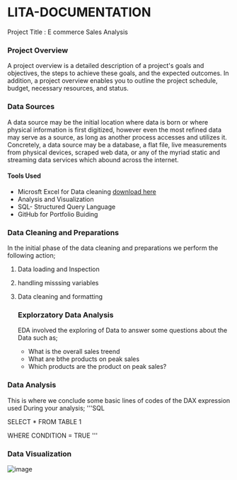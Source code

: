  # LITA-DOCUMENTATION

Project Title : E commerce Sales Analysis 
### Project Overview 
A project overview is a detailed description of a project's goals and objectives, the steps to achieve these goals, and the expected outcomes. In addition, a project overview enables you to outline the project schedule, budget, necessary resources, and status.


### Data Sources
A data source may be the initial location where data is born or where physical information is first digitized, however even the most refined data may serve as a source, as long as another process accesses and utilizes it. Concretely, a data source may be a database, a flat file, live measurements from physical devices, scraped web data, or any of the myriad static and streaming data services which abound across the internet.

#### Tools Used 
- Microsft Excel for Data cleaning [download here](https://www.mocrosoft.com)
- Analysis and Visualization
- SQL- Structured Query Language
- GitHub for Portfolio Buiding 
###  Data Cleaning and Preparations
In the initial phase of the data cleaning and preparations we perform  the following action;

1. Data loading and Inspection
2. handling misssing variables
3. Data cleaning and formatting

   ### Explorzatory Data Analysis
   EDA involved the exploring of Data to answer some questions about the Data such as;
   - What is the overall sales treend
   - What are bthe products on peak sales
   - Which products are the product on peak sales?
   
 ### Data Analysis
 This is where we conclude some basic lines of codes of  the DAX expression used During your analysis;
 '''SQL
 
  SELECT * FROM TABLE 1
  
 WHERE CONDITION = TRUE
 '''

### Data Visualization
![image](https://github.com/user-attachments/assets/b6671dcf-e848-4c16-8e94-60e2448f0b44)

